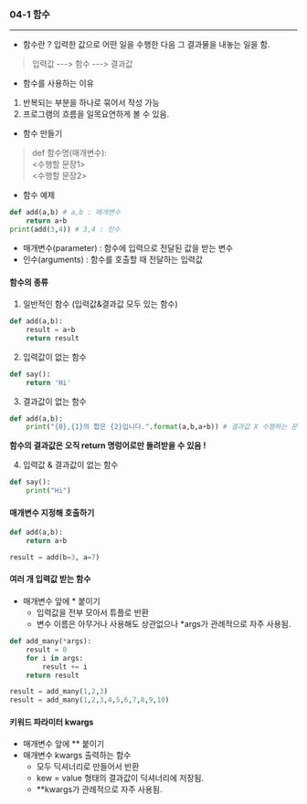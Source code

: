 ### 04-1 함수
---
- 함수란 ? 입력한 값으로 어떤 일을 수행한 다음 그 결과물을 내놓는 일을 함.
> 입력값 ---> 함수 ---> 결과값
- 함수를 사용하는 이유
1. 반복되는 부분을 하나로 묶어서 작성 가능
2. 프로그램의 흐름을 일목요연하게 볼 수 있음.

- 함수 만들기
>def 함수명(매개변수):<br>
>   <수행할 문장1><br>
>   <수행할 문장2>

- 함수 예제
``` python
def add(a,b) # a,b : 매개변수
    return a+b
print(add(3,4)) # 3,4 : 인수
```
- 매개변수(parameter) : 함수에 입력으로 전달된 값을 받는 변수
- 인수(arguments) : 함수를 호출할 때 전달하는 입력값

#### 함수의 종류
1. 일반적인 함수 (입력값&결과값 모두 있는 함수)
```python
def add(a,b): 
    result = a+b
    return result
```
2. 입력값이 없는 함수
```python
def say():
    return 'Hi'
```
3. 결과값이 없는 함수
```python
def add(a,b):
    print("{0},{1}의 합은 {2}입니다.".format(a,b,a+b)) # 결과값 X 수행하는 문장
```
**함수의 결과값은 오직 return 명렁어로만 돌려받을 수 있음 !**

4. 입력값 & 결과값이 없는 함수
```python
def say():
    print("Hi")
```
#### 매개변수 지정해 호출하기
```python
def add(a,b):
    return a+b

result = add(b=3, a=7)
```

#### 여러 개 입력값 받는 함수 
- 매개변수 앞에 * 붙이기
    - 입력값을 전부 모아서 튜플로 반환
    - 변수 이름은 아무거나 사용해도 상관없으나 *args가 관례적으로 자주 사용됨.
```python
def add_many(*args):
    result = 0
    for i in args:
        result += i
    return result

result = add_many(1,2,3)
result = add_many(1,2,3,4,5,6,7,8,9,10)
```

#### 키워드 파라미터 kwargs
- 매개변수 앞에 ** 붙이기
- 매개변수 kwargs 출력하는 함수
    - 모두 딕셔너리로 만들어서 반환
    - kew = value 형태의 결과값이 딕셔너리에 저장됨.
    - **kwargs가 관례적으로 자주 사용됨. 


